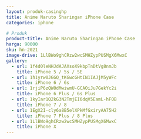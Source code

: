 ```yaml
---
layout: produk-casinghp
title: Anime Naruto Sharingan iPhone Case
categories: iphone

# Produk
product-title: Anime Naruto Sharingan iPhone Case
harga: 90000
sku: hn-2021
image-drive: 1LlBWo9ghCRzw2wcSMHZypPUSMgX6MwxC
gallery:
  - url: 1f4d0leNHJdAJAXsoX9kbpTnDtVg8nmJb
    title: iPhone 5 / 5s / SE
  - url: 1h1yrw0JGGQ_tKGwcGHtIN1IAJjM5yWFc
    title: iPhone 6 / 6s
  - url: 1rjiP6zQW0dMwiwmU-GCAOiJu7GekYc2i
    title: iPhone 6 Plus / 6s Plus
  - url: 1kyIar1Q2kG3N2TmjEI6dqV5EamL-hFOB
    title: iPhone 7 / 8
  - url: 1EgX2I-cly6a8B5elXPkMfGxiryAA75H2
    title: iPhone 7 Plus / 8 Plus
  - url: 1LlBWo9ghCRzw2wcSMHZypPUSMgX6MwxC
    title: iPhone X
---
```

